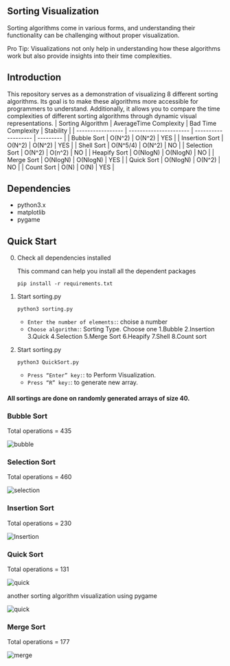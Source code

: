 ## Sorting Visualization 


Sorting algorithms come in various forms, and understanding their functionality can be challenging without proper visualization.

Pro Tip: Visualizations not only help in understanding how these algorithms work but also provide insights into their time complexities.

## Introduction
This repository serves as a demonstration of visualizing 8 different sorting algorithms. Its goal is to make these algorithms more accessible for programmers to understand. Additionally, it allows you to compare the time complexities of different sorting algorithms through dynamic visual representations.
| Sorting Algorithm | AverageTime Complexity | Bad Time Complexity | Stability |
| ----------------- | ---------------------- | ------------------- | --------- |
| Bubble Sort       | O(N^2)                 | O(N^2)              | YES       |
| Insertion Sort    | O(N^2)                 | O(N^2)              | YES       |
| Shell Sort        | O(N^5/4)               | O(N^2)              | NO        |
| Selection Sort    | O(N^2)                 | O(n^2)              | NO        |
| Heapify Sort      | O(NlogN)               | O(NlogN)            | NO        |
| Merge Sort        | O(NlogN)               | O(NlogN)            | YES       |
| Quick Sort        | O(NlogN)               | O(N^2)              | NO        |
| Count Sort        | O(N)                   | O(N)                | YES       |



## Dependencies

- python3.x
- matplotlib
- pygame

## Quick Start

0. Check all dependencies installed

      This command can help you install all the dependent packages

      `pip install -r requirements.txt`
      
2. Start sorting.py

   `python3 sorting.py`

   - `Enter the number of elements:`: choise a number
   - `Choose algorithm:`: Sorting Type. Choose one
	 1.Bubble 
	 2.Insertion 
	 3.Quick 
	 4.Selection 
	 5.Merge Sort 
	 6.Heapify 
	 7.Shell 
	 8.Count sort
	 
3. Start sorting.py

   `python3 QuickSort.py`

   - `Press “Enter” key:`: to Perform Visualization.
   - `Press “R” key:`: to generate new array.
      
#### All sortings are done on randomly generated arrays of size 40.

### Bubble Sort
Total operations = 435 

![bubble](https://f.top4top.io/p_1743devrw1.gif)

### Selection Sort
Total operations = 460

![selection](https://g.top4top.io/p_1743jlpcp2.gif)

### Insertion Sort
Total operations = 230

![Insertion](https://h.top4top.io/p_1743xxqrn3.gif)

### Quick Sort
Total operations = 131

![quick](https://i.top4top.io/p_1743rf4xy4.gif)

another sorting algorithm visualization using pygame 

![quick](https://i.top4top.io/p_1743ghv4d1.png)
### Merge Sort
Total operations = 177

![merge](https://j.top4top.io/p_1743bj4815.gif)
